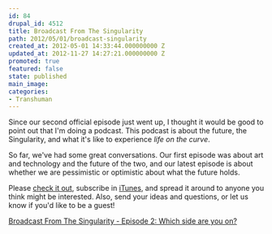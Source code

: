 ```yaml
---
id: 84
drupal_id: 4512
title: Broadcast From The Singularity
path: 2012/05/01/broadcast-singularity
created_at: 2012-05-01 14:33:44.000000000 Z
updated_at: 2012-11-27 14:27:21.000000000 Z
promoted: true
featured: false
state: published
main_image: 
categories:
- Transhuman
---
```

Since our second official episode just went up, I thought it would be good to point out that I'm doing a podcast. This podcast is about the future, the Singularity, and what it's like to experience *life on the curve*.  
  
So far, we've had some great conversations. Our first episode was about art and technology and the future of the two, and our latest episode is about whether we are pessimistic or optimistic about what the future holds.   

Please [check it out](http://brickcaster.com/singularity), subscribe in [iTunes](http://itunes.apple.com/us/podcast/broadcast-the-singularity/id495667410), and spread it around to anyone you think might be interested. Also, send your ideas and questions, or let us know if you'd like to be a guest!  

[Broadcast From The Singularity - Episode 2: Which side are you on?](http://brickcaster.com/singularity/2)  
  
  
